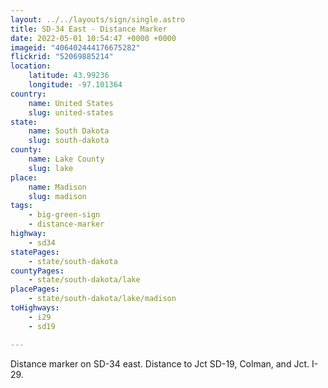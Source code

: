 ```yaml
---
layout: ../../layouts/sign/single.astro
title: SD-34 East - Distance Marker
date: 2022-05-01 10:54:47 +0000 +0000
imageid: "406402444176675282"
flickrid: "52069885214"
location:
    latitude: 43.99236
    longitude: -97.101364
country:
    name: United States
    slug: united-states
state:
    name: South Dakota
    slug: south-dakota
county:
    name: Lake County
    slug: lake
place:
    name: Madison
    slug: madison
tags:
    - big-green-sign
    - distance-marker
highway:
    - sd34
statePages:
    - state/south-dakota
countyPages:
    - state/south-dakota/lake
placePages:
    - state/south-dakota/lake/madison
toHighways:
    - i29
    - sd19

---
```

Distance marker on SD-34 east.  Distance to Jct SD-19, Colman, and Jct. I-29.